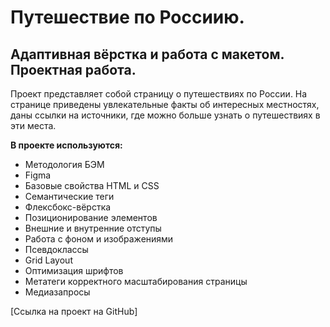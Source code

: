 # Путешествие по Россиию.
## Адаптивная вёрстка и работа с макетом. Проектная работа.

Проект представляет собой страницу о путешествиях по России. На странице приведены увлекательные факты об интересных местностях, даны ссылки 
на источники, где можно больше узнать о путешествиях в эти места.

**В проекте используются:**  
* Методология БЭМ
* Figma
* Базовые свойства HTML и CSS
* Семантические теги
* Флексбокс-вёрстка  
* Позиционирование элементов
* Внешние и внутренние отступы
* Работа с фоном и изображениями
* Псевдоклассы
* Grid Layout
* Оптимизация шрифтов 
* Метатеги корректного масштабирования страницы
* Медиазапросы

[Ссылка на проект на GitHub]